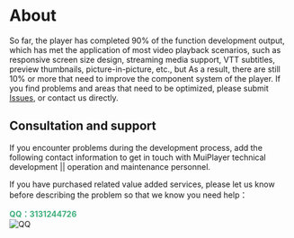 # About

So far, the player has completed 90% of the function development output, which has met the application of most video playback scenarios, such as responsive screen size design, streaming media support, VTT subtitles, preview thumbnails, picture-in-picture, etc., but As a result, there are still 10% or more that need to improve the component system of the player. If you find problems and areas that need to be optimized, please submit [Issues](https://github.com/muiplayer/hello-muiplayer/issues ), or contact us directly.



## Consultation and support

If you encounter problems during the development process, add the following contact information to get in touch with MuiPlayer technical development || operation and maintenance personnel.

If you have purchased related value added services, please let us know before describing the problem so that we know you need help：

<font color="#3eaf7c" style="font-weight: bold;">QQ：3131244726</font>
<img src="https://muiplayer.oss-cn-shanghai.aliyuncs.com/static/image/qqqrcode.jpg" title="QQ" style="display: block;" />



